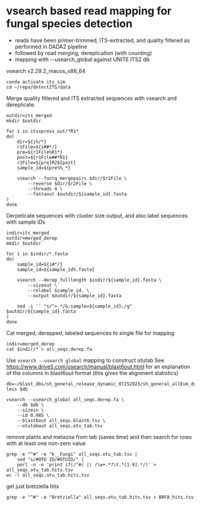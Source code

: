 # vsearch based read mapping for fungal species detection

- reads have been primer-trimmed, ITS-extracted, and quality filtered as performed in DADA2 pipeline
- followed by read merging, dereplication (with counting)
- mapping with --usearch_global against UNITE ITS2 db

vsearch v2.29.2_macos_x86_64
```
conda activate its_sim
cd ~/repo/detectITS/data
```
Merge quality filtered and ITS extracted sequences with vsearch and dereplicate.
```
outdir=its_merged
mkdir $outdir

for i in itsxpress_out/*R1*
do(
    dir=${i%/*}
    r1File=${i##*/}
    pre=${r1File%R1*}
    post=${r1File##*R1}
    r2File=${pre}R2${post}
    sample_id=${pre%%_*}
    
    vsearch --fastq_mergepairs $dir/$r1File \
        --reverse $dir/$r2File \
        --threads 4 \
        --fastaout $outdir/${sample_id}.fasta
)
done
```
Derpelicate sequences with cluster size output, and also label sequences with sample IDs
```
indir=its_merged
outdir=merged_derep
mkdir $outdir

for i in $indir/*.fasta
do(
    sample_id=${i#*/}
    sample_id=${sample_id%.fasta}

    vsearch --derep_fulllength $indir/${sample_id}.fasta \
        --sizeout \
        --relabel $sample_id. \
        --output $outdir/${sample_id}.fasta

    sed -i '' "s/^>.*/&;sample=${sample_id};/g" $outdir/${sample_id}.fasta
)
done
```
Cat merged, derepped, labeled sequences to single file for mapping
```
indir=merged_derep
cat $indir/* > all_seqs.derep.fa
```
Use `vsearch --usearch_global` mapping to construct otutab
See https://www.drive5.com/usearch/manual/blast6out.html for an explanation of the columns in blast6out format (this gives the alignment statistics)

```
db=~/blast_dbs/sh_general_release_dynamic_07252023/sh_general_allEuk_dynamic_singletons_25072023.ITS2.SPP_OF_CONCERN_CORRECTIONS.fasta
less $db

vsearch --usearch_global all_seqs.derep.fa \
    --db $db \
    --sizein \
    --id 0.985 \
    --blast6out all_seqs.blast6.tsv \
    --otutabout all_seqs.otu_tab.tsv
```
remove plants and metazoa from tab (saves time) and then search for rows with at least one non-zero value
```
grep -e "^#" -e "k__Fungi" all_seqs.otu_tab.tsv | 
    sed "s/#OTU ID/#OTUID/" | 
    perl -n -e 'print if(/^#/ || /\w+.*?\t.*[1-9].*/)' > all_seqs.otu_tab.hits.tsv
wc -l all_seqs.otu_tab.hits.tsv
```
 get just bretziella hits
 ```
 grep -e "^#" -e "Bretziella" all_seqs.otu_tab.hits.tsv > BRFA_hits.tsv
 ```

